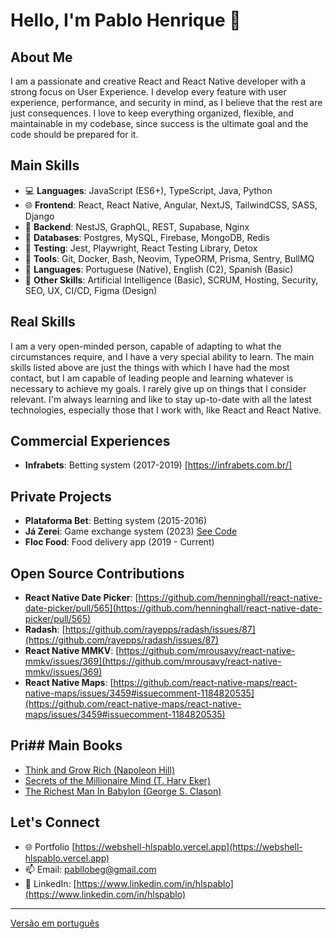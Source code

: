 # Hello, I'm Pablo Henrique 👋

## About Me
I am a passionate and creative React and React Native developer with a strong focus on User Experience. 
I develop every feature with user experience, performance, and security in mind, as I believe that the rest are just consequences. 
I love to keep everything organized, flexible, and maintainable in my codebase, since success is the ultimate goal and the code should be prepared for it.

## Main Skills
- 💻 **Languages**: JavaScript (ES6+), TypeScript, Java, Python
- 🌐 **Frontend**: React, React Native, Angular, NextJS, TailwindCSS, SASS, Django
- 🔗 **Backend**: NestJS, GraphQL, REST, Supabase, Nginx 
- 💾 **Databases**: Postgres, MySQL, Firebase, MongoDB, Redis
- 🧪 **Testing**:  Jest, Playwright, React Testing Library, Detox
- 🔧 **Tools**: Git, Docker, Bash, Neovim, TypeORM, Prisma, Sentry, BullMQ
- 🌟 **Languages**: Portuguese (Native), English (C2), Spanish (Basic)
- 🚀 **Other Skills**: Artificial Intelligence (Basic), SCRUM,  Hosting, Security, SEO, UX, CI/CD, Figma (Design)

## Real Skills
I am a very open-minded person, capable of adapting to what the circumstances require, and I have a very special ability to learn. 
The main skills listed above are just the things with which I have had the most contact,
but I am capable of leading people and learning whatever is necessary to achieve my goals. 
I rarely give up on things that I consider relevant. I'm always learning and like to stay up-to-date with all the latest technologies, 
especially those that I work with, like React and React Native.

## Commercial Experiences
- **Infrabets**: Betting system (2017-2019) [https://infrabets.com.br/]

## Private Projects
- **Plataforma Bet**: Betting system (2015-2016)
- **Já Zerei**: Game exchange system (2023) [See Code](https://github.com/hlspablo/jazerei)
- **Floc Food**: Food delivery app (2019 - Current)

## Open Source Contributions
- **React Native Date Picker**: [https://github.com/henninghall/react-native-date-picker/pull/565](https://github.com/henninghall/react-native-date-picker/pull/565)
- **Radash**: [https://github.com/rayepps/radash/issues/87](https://github.com/rayepps/radash/issues/87)
- **React Native MMKV**: [https://github.com/mrousavy/react-native-mmkv/issues/369](https://github.com/mrousavy/react-native-mmkv/issues/369)
- **React Native Maps**: [https://github.com/react-native-maps/react-native-maps/issues/3459#issuecomment-1184820535](https://github.com/react-native-maps/react-native-maps/issues/3459#issuecomment-1184820535)

## Pri## Main Books
- [Think and Grow Rich (Napoleon Hill)](https://www.amazon.com.br/Think-Grow-Rich-Napoleon-Hill/dp/1585424331)
- [Secrets of the Millionaire Mind (T. Harv Eker)](https://www.amazon.com.br/Secrets-Millionaire-Mind-Mastering-English-ebook/dp/B000FCJZ3G)
- [The Richest Man In Babylon (George S. Clason)](https://www.amazon.com.br/Richest-Man-Babylon-English-ebook/dp/B07H7HN6DN)

## Let's Connect
- 🌐 Portfolio [https://webshell-hlspablo.vercel.app](https://webshell-hlspablo.vercel.app)
- 📫 Email: pabllobeg@gmail.com
- 📱 LinkedIn: [https://www.linkedin.com/in/hlspablo](https://www.linkedin.com/in/hlspablo)

---
[Versão em português](README-ptBR.md)
